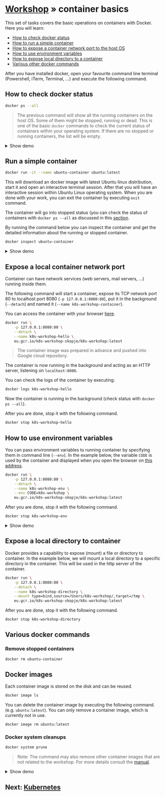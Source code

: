 # [Workshop](../README.md) &raquo; container basics

This set of tasks covers the basic operations on containers with Docker. Here
you will learn:

* [How to check docker status](#how-to-check-docker-status)
* [How to run a simple container](#run-a-simple-container)
* [How to expose a container network port to the host
  OS](#expose-a-local-container-network-port)
* [How to use environment variables](#how-to-use-environment-variables)
* [How to expose local directory to a
  container](#expose-a-local-directory-to-container)
* [Various other docker commands](#various-docker-commands)

After you have installed docker, open your favourite command line terminal
(Powershell, iTerm, Terminal, ...) and execute the following command.

## How to check docker status

```bash
docker ps --all
```

> The previous command will show all the running containers on the host OS. Some
> of them might be stopped, running or dead. This is one of the basic `docker`
> commands to check the current status of containers within your operating
> system. If there are no stopped or running containers, the list will be empty.

<details>
    <summary>Show demo</summary>

[![asciicast](https://asciinema.org/a/ZiIMl4QrCuY18kBnw9M2q8r9o.svg)](https://asciinema.org/a/ZiIMl4QrCuY18kBnw9M2q8r9o)

</details>

## Run a simple container

```bash
docker run -it --name ubuntu-container ubuntu:latest
```

This will download an docker image with latest Ubuntu linux distribution, start
it and open an interactive terminal session. After that you will have an
interactive session within Ubuntu Linux operating system. When you are done with
your work, you can exit the container by executing `exit` command.

The container will go into stopped status (you can check the status of
containers with `docker ps --all` as discussed in this
[section](#how-to-check-docker-status).

By running the command below you can inspect the container and get the detailed
information about the running or stopped container.

```bash
docker inspect ubuntu-container
```

<details>
    <summary>Show demo</summary>

[![asciicast](https://asciinema.org/a/CUa8mWXTxYCu4P6W0T5zdmXjp.svg)](https://asciinema.org/a/CUa8mWXTxYCu4P6W0T5zdmXjp)

</details>

## Expose a local container network port

Container can have network services (web servers, mail servers, ...) running
inside them.

The following command will start a container, expose its TCP network port 80 to
localhost port 8080 (`-p 127.0.0.1:8080:80`), put it in the background
(`--detach`) and named it (`--name k8s-workshop-container`).

You can access the container with your browser [here](http://127.0.0.1:8080).

```bash
docker run \
    -p 127.0.0.1:8080:80 \
    --detach \
    --name k8s-workshop-hello \
    eu.gcr.io/k8s-workshop-skopje/k8s-workshop:latest
```

> The container image was prepared in advance and pushed into Google cloud
> repository.

The container is now running in the background and acting as an HTTP server,
listening on `localhost:8080`.

You can check the logs of the container by executing:

```bash
docker logs k8s-workshop-hello
```

Now the container is running in the background (check status with `docker ps
--all`).

After you are done, stop it with the following command.

```bash
docker stop k8s-workshop-hello
```

## How to use environment variables

You can pass environment variables to running container by specifying them in
command line (`--env`). In the example below, the variable `CODE` is used by the
container and displayed when you open the browser on [this
address](http://127.0.0.1/hello).

```bash
docker run \
    -p 127.0.0.1:8080:80 \
    --detach \
    --name k8s-workshop-env \
    --env CODE=k8s-workshop \
    eu.gcr.io/k8s-workshop-skopje/k8s-workshop:latest
```

After you are done, stop it with the following command.

```bash
docker stop k8s-workshop-env
```

<details>
    <summary>Show demo</summary>

[![asciicast](https://asciinema.org/a/K82r5UFM76H8fP7l2b1D2ijpP.svg)](https://asciinema.org/a/K82r5UFM76H8fP7l2b1D2ijpP)

</details>

## Expose a local directory to container

Docker provides a capability to expose (mount) a file or directory to container.
In the example below, we will mount a local directory to a specific directory in
the container. This will be used in the http server of the container.

```bash
docker run \
    -p 127.0.0.1:8080:80 \
    --detach \
    --name k8s-workshop-directory \
    --mount type=bind,source=/Users/k8s-workshop/,target=/tmp \
    eu.gcr.io/k8s-workshop-skopje/k8s-workshop:latest
```

After you are done, stop it with the following command.

```bash
docker stop k8s-workshop-directory
```

## Various docker commands

### Remove stopped containers

```bash
docker rm ubuntu-container
```

## Docker images

Each container image is stored on the disk and can be reused.

```bash
docker image ls
```

You can delete the container image by executing the following command. (e.g.
`ubuntu:latest`). You can only remove a container image, which is currently not
in use.

```bash
docker image rm ubuntu:latest
```

### Docker system cleanups

```bash
docker system prune
```

> Note: The command may also remove other container images that are not related
> to the workshop. For more details consult the
> [manual](https://docs.docker.com/engine/reference/commandline/system_prune/).

<details>
    <summary>Show demo</summary>

[![asciicast](https://asciinema.org/a/Mr98aIaF5xMEi8IYNwfktRg7c.svg)](https://asciinema.org/a/Mr98aIaF5xMEi8IYNwfktRg7c)

</details>

## Next: [Kubernetes](../02_kubernetes/README.md)
